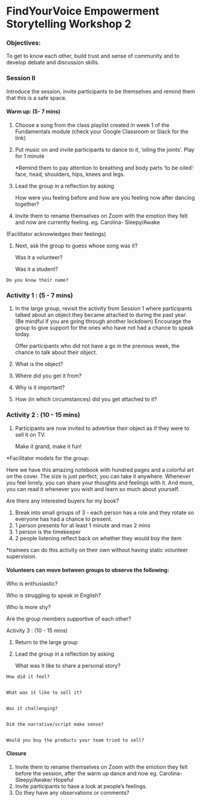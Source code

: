 # FindYourVoice Empowerment Storytelling Workshop 2

### Objectives: 

To get to know each other, build trust and sense of community and to develop debate and discussion skills.

### **Session II**

Introduce the session, invite participants to be themselves and remind them that this is a safe space.

#### Warm up: \(5- 7 mins\)

1. Choose a song from the class playlist created in week 1 of the Fundamentals module \(check your Google Classroom or Slack for the link\) 
2. Put music on and invite participants to dance to it, ‘oiling the joints’. Play for 1 minute

   \*Remind them to pay attention to breathing and body parts ‘to be oiled’: face, head, shoulders, hips, knees and legs.

3. Lead the group in a reflection by asking

   How were you feeling before and how are you feeling now after dancing together?

4. Invite them to rename themselves on Zoom with the emotion they felt and now are currently feeling. eg. Carolina- Sleepy/Awake

\(Facilitator acknowledges their feelings\)

1. Next, ask the group to guess whose song was it?  

   Was it a volunteer?

   Was it a student?

```text
Do you know their name?
```

### Activity 1 : \(5 - 7 mins\)

1. In the large group, revisit the activity from Session 1 where participants  talked about an object they became attached to during the past year. \(Be mindful if you are going through another lockdown\) Encourage the group to give support for the ones who have not had a chance to speak today.

   Offer participants who did not have a go in the previous week, the chance to talk about their object.

2. What is the object?
3. Where did you get it from? 
4. Why is it important? 
5. How \(in which circumstances\) did you get attached to it?  

### Activity 2 : \(10 - 15 mins\)

1. Participants are now invited to advertise their object as if they were to sell it on TV.

   Make it grand, make it fun!

\*Facilitator models for the group:

Here we have this amazing notebook with hundred pages and a colorful art on the cover. The size is just perfect, you can take it anywhere. Whenever you feel lonely, you can share your thoughts and feelings with it. And more, you can read it whenever you wish and learn so much about yourself.

Are there any interested buyers for my book?

1. Break into small groups of 3 - each person has a role and they rotate so everyone has had a chance to present.  
2. 1 person presents for at least 1 minute and max 2 mins
3. 1 person is the timekeeper 
4. 2 people listening reflect back on whether they would buy the item 

\*trainees can do this activity on their own without having static volunteer supervision.

#### Volunteers can move between groups to observe the following:

Who is enthusiastic?

Who is struggling to speak in English?

Who is more shy?

Are the group members supportive of each other?

Activity 3 : \(10 - 15 mins\)

1. Return to the large group
2. Lead the group in a reflection by asking

   What was it like to share a personal story?

```text
How did it feel? 


What was it like to sell it? 


Was it challenging? 


Did the narrative/script make sense? 


Would you buy the products your team tried to sell? 
```

#### Closure

1. Invite them to rename themselves on Zoom with the emotion they felt before the session, after the warm up dance and now  eg. Carolina- Sleepy/Awake/ Hopeful
2. Invite participants to have a look at people’s feelings.
3. Do they have any observations or comments? 

